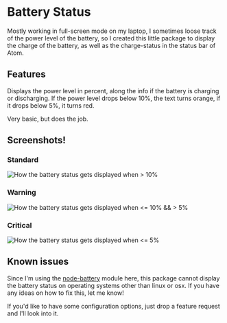# Battery Status
Mostly working in full-screen mode on my laptop, I sometimes loose track of the
power level of the battery, so I created this little package to display the
charge of the battery, as well as the charge-status in the status bar of Atom.

## Features
Displays the power level in percent, along the info if the battery is charging
or discharging. If the power level drops below 10%, the text turns orange, if it
drops below 5%, it turns red.

Very basic, but does the job.

## Screenshots!
### Standard
![How the battery status gets displayed when > 10%](http://cmd-johnson.github.io/img/projects/atom-battery-status/normal.png)

### Warning
![How the battery status gets displayed when <= 10% && > 5%](http://cmd-johnson.github.io/img/projects/atom-battery-status/warning.png)

### Critical
![How the battery status gets displayed when <= 5%](http://cmd-johnson.github.io/img/projects/atom-battery-status/critical.png)

## Known issues
Since I'm using the [node-battery](https://github.com/leon-vv/node-battery/)
module here, this package cannot display the battery status on operating
systems other than linux or osx. If you have any ideas on how to fix this,
let me know!

If you'd like to have some configuration options, just drop a feature request
and I'll look into it.
